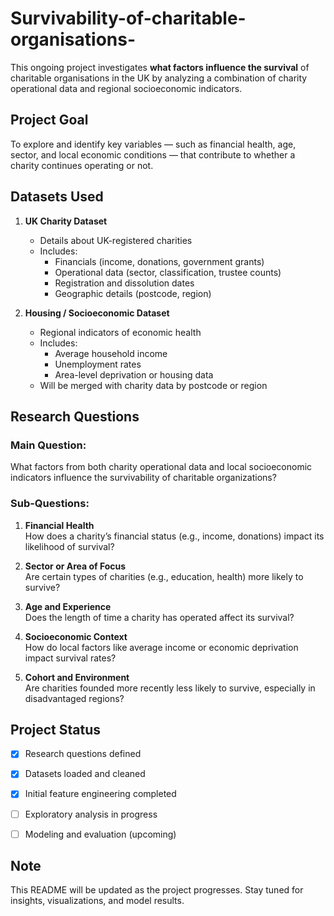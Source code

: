 # Survivability-of-charitable-organisations-

This ongoing project investigates **what factors influence the survival** of charitable organisations in the UK by analyzing a combination of charity operational data and regional socioeconomic indicators.

## Project Goal

To explore and identify key variables — such as financial health, age, sector, and local economic conditions — that contribute to whether a charity continues operating or not.


##  Datasets Used

1. **UK Charity Dataset**
   - Details about UK-registered charities
   - Includes:
     - Financials (income, donations, government grants)
     - Operational data (sector, classification, trustee counts)
     - Registration and dissolution dates
     - Geographic details (postcode, region)

2. **Housing / Socioeconomic Dataset**
   - Regional indicators of economic health
   - Includes:
     - Average household income
     - Unemployment rates
     - Area-level deprivation or housing data
   - Will be merged with charity data by postcode or region


##  Research Questions

### Main Question:
What factors from both charity operational data and local socioeconomic indicators influence the survivability of charitable organizations?

###  Sub-Questions:
1. **Financial Health**  
   How does a charity’s financial status (e.g., income, donations) impact its likelihood of survival?

2. **Sector or Area of Focus**  
   Are certain types of charities (e.g., education, health) more likely to survive?

3. **Age and Experience**  
   Does the length of time a charity has operated affect its survival?

4. **Socioeconomic Context**  
   How do local factors like average income or economic deprivation impact survival rates?

5. **Cohort and Environment**  
   Are charities founded more recently less likely to survive, especially in disadvantaged regions?



##  Project Status

- [x] Research questions defined  
- [x] Datasets loaded and cleaned  
- [x] Initial feature engineering completed  
- [ ] Exploratory analysis in progress  
- [ ] Modeling and evaluation (upcoming)



##  Note

This README will be updated as the project progresses. Stay tuned for insights, visualizations, and model results.
